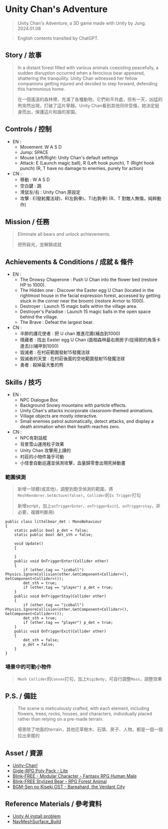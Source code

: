 # Unity Chan's Adventure
> Unity Chan's Adventure, a 3D game made with Unity by Jung.
> 2024.01.08

> English contents translted by ChatGPT.

## Story / 故事
>In a distant forest filled with various animals coexisting peacefully, a sudden disruption occurred when a ferocious bear appeared, shattering the tranquility. Unity Chan witnessed her fellow companions getting injured and decided to step forward, defending this harmonious home.
>
> 在一個遙遠的森林裡，充滿了各種動物，它們和平共處，但有一天，凶猛的熊突然出現，打破了這片寧靜。Unity Chan看到其他同伴受傷，她決定挺身而出，保護這片和諧的家園。

## Controls / 控制
* EN :
    * Movement: W A S D
    * Jump: SPACE
    * Mouse Left/Right: Unity Chan's default settings
    * Attack: E (Launch magic ball), R (Left hook punch), T (Right hook punch) (R, T have no damage to enemies, purely for action)
* CN :
    * 移動 : W A S D
    * 空白鍵 : 跳
    * 滑鼠左/右 : Unity Chan 原設定
    * 攻擊 : E(發射魔法球)、R(左鉤拳)、T(右鉤拳)  (R、T 對敵人無傷，純粹動作)

## Mission / 任務
> Eliminate all bears and unlock achievements.
> 
> 把熊殺光，並解鎖成就

## Achievements & Conditions / 成就 & 條件
* EN :
    * The Drowsy Chaperone : Push U Chan into the flower bed (restore HP to 1000).
    * The Hidden one : Discover the Easter egg U Chan (located in the rightmost house in the facial expression forest, accessed by getting stuck in the corner near the broom) (restore Armor to 1000).
    * Destroyer : Launch 15 magic balls within the village area.
    * Destroyer's Paradise : Launch 15 magic balls in the open space behind the village.
    * The Brave : Defeat the largest bear.
* CN :
    * 半醉的護花使者 : 把 U chan 推進花圃(補血到1000)
    * 隱藏者 : 找出 Easter egg U Chan (面相森林最右側房子(從掃把的角落卡進去))(補甲到1000)
    * 毀滅者 : 在村莊範圍發射15發魔法球
    * 毀滅者的天堂 : 在村莊後面的空地範圍發射15發魔法球
    * 勇者 : 殺掉最大隻的熊
## Skills / 技巧
* EN :
    * NPC Dialogue Box
    * Background Snowy mountains with particle effects.
    * Unity Chan's attacks incorporate classroom-themed animations.
    * Village objects are mostly interactive.
    * Small enemies patrol automatically, detect attacks, and display a death animation when their health reaches zero.
* CN :
    * NPC有對話框
    * 背景雪山運用粒子效果
    * Unity Chan 攻擊用上課的
    * 村莊的小物件幾乎可動
    * 小怪會自動巡邏並偵測攻擊，血量歸零會出現死掉動畫
### 範圍偵測
> 新增一球體(或其他)，調整到飽含偵測的範圍，將`MeshRenderer.SetActuve(false)`，`Collider`的`Is Trigger`打勾
> 
> 新增script，加上`onTriggerEnter`、`onTriggerExit`(、`onTriggerstay`，非必要，複雜判斷用)
```
public class littelbear_det : MonoBehaviour
{
    static public bool p_det = false;
    static public bool det_sth = false;

    void Update()
    {
        
    }
    public void OnTriggerEnter(Collider other)
    {
        if (other.tag == "iceball") Physics.IgnoreCollision(other.GetComponent<Collider>(), GetComponent<Collider>());
        det_sth = true;
        if (other.tag == "player") p_det = true;
    }
    public void OnTriggerStay(Collider other)
    {
        if (other.tag == "iceball") Physics.IgnoreCollision(other.GetComponent<Collider>(), GetComponent<Collider>());
        det_sth = true;
        if (other.tag == "player") p_det = true;
    }
    public void OnTriggerExit(Collider other)
    {
        det_sth = false;
        p_det = false;
    }
}
```

### 場景中的可動小物件
> `Mesh Collider`的`Convex`打勾，加上`RigiBody`，可自行調整`Mass`，調整效果

## P.S. / 備註
> The scene is meticulously crafted, with each element, including flowers, trees, rocks, houses, and characters, individually placed rather than relying on a pre-made terrain.
> 
> 場景除了地面的terrain，其他花草樹木、石頭、房子、人物，都是一個一個拉出來擺的

## Asset / 資源
* [Unity-Chan!](https://assetstore.unity.com/packages/3d/characters/unity-chan-model-18705)
* [Gigle-RPG Poly Pack - Lite](https://assetstore.unity.com/packages/3d/environments/landscapes/rpg-poly-pack-lite-148410)
* [Blink-FREE - Modular Character - Fantasy RPG Human Male](https://assetstore.unity.com/packages/3d/characters/humanoids/humans/free-modular-character-fantasy-rpg-human-male-228952)
* [Blink-FREE Stylized Bear - RPG Forest Animal](https://assetstore.unity.com/packages/3d/characters/animals/free-stylized-bear-rpg-forest-animal-228910)
* [BGM-Sen no Kiseki OST - Bareahard, the Verdant City](https://www.youtube.com/watch?v=Ppf4yhbfllY)

## Reference Materials / 參考資料 
* [Unity AI install problem](https://forum.unity.com/threads/experimental-ai-navigation-package.1126961/)
* [NavMeshSurface_Build](https://www.bilibili.com/video/BV1YG411a7gV/?p=10&share_source=copy_web&vd_source=fb45cea451320173e6e6bbb9b1d4858e)
